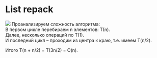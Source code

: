 ﻿# List repack
![](http://savepic.ru/8559048.png)
Проанализируем сложность алгоритма:  
В первом цикле перебираем n элементов: Т(n).  
Далее, несколько операций по Т(1).  
И последний цикл – проходим из центра к краю, т.е. имеем T(n/2).  

Итого T(n + n/2) = T(3n/2) = O(n). 
